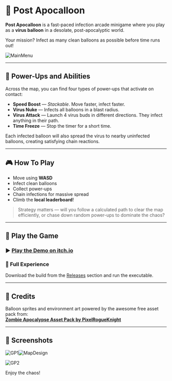 # 🎈 Post Apocalloon

**Post Apocalloon** is a fast-paced infection arcade minigame where you play as a **virus balloon** in a desolate, post-apocalyptic world.

Your mission? Infect as many clean balloons as possible before time runs out!

![MainMenu](https://github.com/user-attachments/assets/db9dddf2-b9c6-4378-832e-c5a56dfa3f31)

---

## 🦠 Power-Ups and Abilities

Across the map, you can find four types of power-ups that activate on contact:

- **Speed Boost** — *Stackable*. Move faster, infect faster.
- **Virus Nuke** — Infects all balloons in a blast radius.
- **Virus Attack** — Launch 4 virus buds in different directions. They infect anything in their path.
- **Time Freeze** — Stop the timer for a short time.

Each infected balloon will also spread the virus to nearby uninfected balloons, creating satisfying chain reactions.

---

## 🎮 How To Play

- Move using **WASD**
- Infect clean balloons
- Collect power-ups
- Chain infections for massive spread
- Climb the **local leaderboard**!

> Strategy matters — will you follow a calculated path to clear the map efficiently, or chase down random power-ups to dominate the chaos?

---

## 🚀 Play the Game

### ▶️ [Play the Demo on itch.io](https://morgantng.itch.io/post-apocalloon)

### 💾 Full Experience  
Download the build from the [Releases](./releases) section and run the executable.

---

## 🎨 Credits

Balloon sprites and environment art powered by the awesome free asset pack from:  
**[Zombie Apocalypse Asset Pack by PixelRogueKnight](https://pixelrogueknight.itch.io/zombie-apocalypse-assetpack)**

---

## 🎨 Screenshots
![GP1](https://github.com/user-attachments/assets/77659bfa-9120-4368-aa70-e26c9f134605)![MapDesign](https://github.com/user-attachments/assets/cb7b07db-afd0-4f8a-a299-68710127d261)

![GP2](https://github.com/user-attachments/assets/0f3a3015-3126-4daa-bc98-917b7af83376)

Enjoy the chaos!
